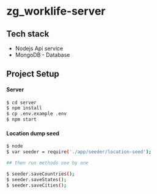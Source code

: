# zg_worklife-server

## Tech stack
* Nodejs Api service
* MongoDB - Database

## Project Setup

#### Server
```sh
$ cd server
$ npm install
$ cp .env.example .env 
$ npm start
```

#### Location dump seed
```sh
$ node
$ var seeder = require('./app/seeder/location-seed');

## then run methods one by one

$ seeder.saveCountries();
$ seeder.saveStates();
$ seeder.saveCities();
```